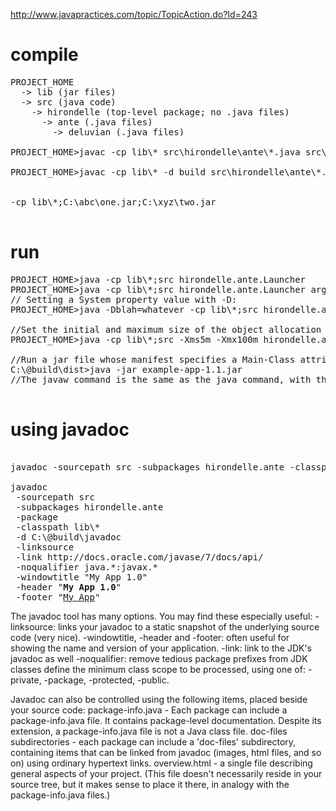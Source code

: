 


http://www.javapractices.com/topic/TopicAction.do?Id=243

compile
=====

<pre>
PROJECT_HOME
  -> lib (jar files)
  -> src (java code)
    -> hirondelle (top-level package; no .java files)
      -> ante (.java files)
        -> deluvian (.java files)

PROJECT_HOME>javac -cp lib\* src\hirondelle\ante\*.java src\hirondelle\ante\deluvian\*.java

PROJECT_HOME>javac -cp lib\* -d build src\hirondelle\ante\*.java src\hirondelle\ante\deluvian\*.java


-cp lib\*;C:\abc\one.jar;C:\xyz\two.jar

</pre>

run
===
<pre>
PROJECT_HOME>java -cp lib\*;src hirondelle.ante.Launcher
PROJECT_HOME>java -cp lib\*;src hirondelle.ante.Launcher arg1 arg2 "Arg Three"
// Setting a System property value with -D:
PROJECT_HOME>java -Dblah=whatever -cp lib\*;src hirondelle.ante.Launcher

//Set the initial and maximum size of the object allocation pool to 5 Meg and 100 Meg, respectively:
PROJECT_HOME>java -cp lib\*;src -Xms5m -Xmx100m hirondelle.ante.Launcher

//Run a jar file whose manifest specifies a Main-Class attribute:
C:\@build\dist>java -jar example-app-1.1.jar
//The javaw command is the same as the java command, with the only difference being that javaw has no associated console window.

</pre>

using javadoc
======

<pre>

javadoc -sourcepath src -subpackages hirondelle.ante -classpath lib\* -d C:\@build\javadoc

javadoc 
 -sourcepath src 
 -subpackages hirondelle.ante 
 -package
 -classpath lib\* 
 -d C:\@build\javadoc
 -linksource
 -link http://docs.oracle.com/javase/7/docs/api/
 -noqualifier java.*:javax.*
 -windowtitle "My App 1.0"
 -header "<b>My App 1.0</b>"
 -footer "<a href='http://www.blah.com'>My App</a>"
</pre>

The javadoc tool has many options. You may find these especially useful:
-linksource: links your javadoc to a static snapshot of the underlying source code (very nice).
-windowtitle, -header and -footer: often useful for showing the name and version of your application.
-link: link to the JDK's javadoc as well
-noqualifier: remove tedious package prefixes from JDK classes
define the minimum class scope to be processed, using one of: -private, -package, -protected, -public.

Javadoc can also be controlled using the following items, placed beside your source code:
package-info.java - Each package can include a package-info.java file. It contains package-level documentation. Despite its extension, a package-info.java file is not a Java class file.
doc-files subdirectories - each package can include a 'doc-files' subdirectory, containing items that can be linked from javadoc (images, html files, and so on) using ordinary hypertext links.
overview.html - a single file describing general aspects of your project. (This file doesn't necessarily reside in your source tree, but it makes sense to place it there, in analogy with the package-info.java files.)

